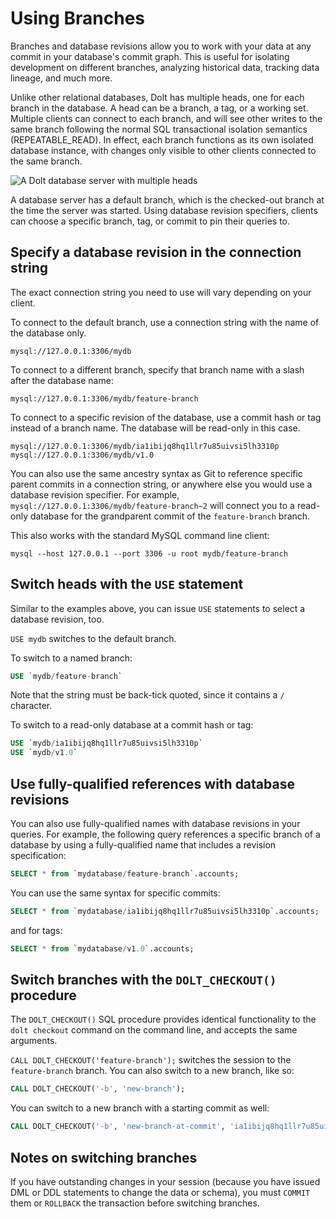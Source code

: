 # Using Branches

Branches and database revisions allow you to work with your data at any commit in your database's commit graph. This is useful for isolating development on different branches, analyzing historical data, tracking data lineage, and much more.

Unlike other relational databases, Dolt has multiple heads, one for each branch in the database. A head can be a branch, a tag, or a working set. Multiple clients can connect to each branch, and will see other writes to the same branch following the normal SQL transactional isolation semantics (REPEATABLE\_READ). In effect, each branch functions as its own isolated database instance, with changes only visible to other clients connected to the same branch.

![A Dolt database server with multiple heads](../../.gitbook/assets/dolt-server-branches.png)

A database server has a default branch, which is the checked-out branch at the time the server was started. Using database revision specifiers, clients can choose a specific branch, tag, or commit to pin their queries to.

## Specify a database revision in the connection string

The exact connection string you need to use will vary depending on your client.

To connect to the default branch, use a connection string with the name of the database only.

`mysql://127.0.0.1:3306/mydb`

To connect to a different branch, specify that branch name with a slash after the database name:

`mysql://127.0.0.1:3306/mydb/feature-branch`

To connect to a specific revision of the database, use a commit hash or tag instead of a branch name. The database will be read-only in this case.

`mysql://127.0.0.1:3306/mydb/ia1ibijq8hq1llr7u85uivsi5lh3310p` `mysql://127.0.0.1:3306/mydb/v1.0`

You can also use the same ancestry syntax as Git to reference specific parent commits in a connection string, or anywhere else you would use a database revision specifier. For example, `mysql://127.0.0.1:3306/mydb/feature-branch~2` will connect you to a read-only database for the grandparent commit of the `feature-branch` branch.

This also works with the standard MySQL command line client:

```
mysql --host 127.0.0.1 --port 3306 -u root mydb/feature-branch
```

## Switch heads with the `USE` statement

Similar to the examples above, you can issue `USE` statements to select a database revision, too.

`USE mydb` switches to the default branch.

To switch to a named branch:

```sql
USE `mydb/feature-branch`
```

Note that the string must be back-tick quoted, since it contains a `/` character.

To switch to a read-only database at a commit hash or tag:

```sql
USE `mydb/ia1ibijq8hq1llr7u85uivsi5lh3310p`
USE `mydb/v1.0`
```

## Use fully-qualified references with database revisions

You can also use fully-qualified names with database revisions in your queries. For example, the following query references a specific branch of a database by using a fully-qualified name that includes a revision specification:

```sql
SELECT * from `mydatabase/feature-branch`.accounts;
```

You can use the same syntax for specific commits:

```sql
SELECT * from `mydatabase/ia1ibijq8hq1llr7u85uivsi5lh3310p`.accounts;
```

and for tags:

```sql
SELECT * from `mydatabase/v1.0`.accounts;
```

## Switch branches with the `DOLT_CHECKOUT()` procedure

The `DOLT_CHECKOUT()` SQL procedure provides identical functionality to the `dolt checkout` command on the command line, and accepts the same arguments.

`CALL DOLT_CHECKOUT('feature-branch');` switches the session to the `feature-branch` branch. You can also switch to a new branch, like so:

```sql
CALL DOLT_CHECKOUT('-b', 'new-branch');
```

You can switch to a new branch with a starting commit as well:

```sql
CALL DOLT_CHECKOUT('-b', 'new-branch-at-commit', 'ia1ibijq8hq1llr7u85uivsi5lh3310p')
```

## Notes on switching branches

If you have outstanding changes in your session (because you have issued DML or DDL statements to change the data or schema), you must `COMMIT` them or `ROLLBACK` the transaction before switching branches.
